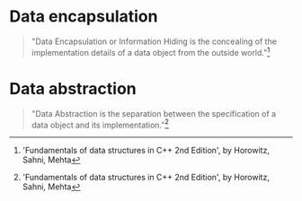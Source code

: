 # Data encapsulation

> "Data Encapsulation or Information Hiding is the concealing of the implementation details of a data object from the outside world."[^encapsulation_definition]

# Data abstraction

> "Data Abstraction is the separation between the specification of a data object and its implementation."[^abstraction_definition]

[^encapsulation_definition]: 'Fundamentals of data structures in C++ 2nd Edition', by Horowitz, Sahni, Mehta
[^abstraction_definition]: 'Fundamentals of data structures in C++ 2nd Edition', by Horowitz, Sahni, Mehta
